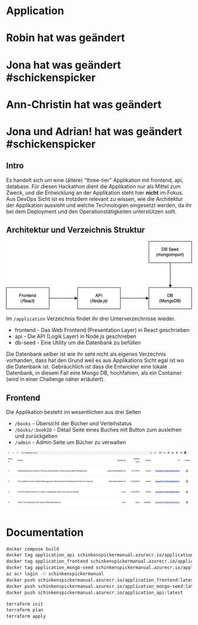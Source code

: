 # Application

# Robin hat was geändert

# Jona hat was geändert #schickenspicker
# Ann-Christin hat was geändert
# Jona und Adrian! hat was geändert #schickenspicker



## Intro

Es handelt sich um eine (ältere) "three-tier" Applikation mit frontend, api, database.
Für diesen Hackathon dient die Applikation nur als Mittel zum Zweck, und die Entwicklung an der Applikation steht hier **nicht** im Fokus. Aus DevOps Sicht ist es trotzdem relevant zu wissen, wie die Architektur der Applikation aussieht und welche Technologien eingesetzt werden, da ihr bei dem Deployment und den Operationstätigkeiten unterstützen sollt.

## Architektur und Verzeichnis Struktur

<img src="./application/docs/dobib.drawio.png">

Im `/application` Verzeichnis findet ihr drei Unterverzechnisse wieder.

- frontend - Das Web Frontend (Presentation Layer) in React geschrieben
- api - Die API (Logik Layer) in Node.js geschrieben
- db-seed - Eine Utility um die Datenbank zu befüllen

Die Datenbank selber ist wie ihr seht nicht als eigenes Verzechnis vorhanden, dass hat den Grund weil es aus Applikations Sicht egal ist wo die Datenbank ist. Gebräuchlich ist dass die Entwickler eine lokale Datenbank, in diesem Fall eine Mongo DB, hochfahren, als ein Container (wird in einer Challenge näher erläutert).

## Frontend

Die Applikation besteht im wesentlichen aus drei Seiten

- `/books` - Übersicht der Bücher und Verleihstatus
- `/books/:bookID` - Detail Seite eines Buches mit Button zum ausleihen und zurückgeben
- `/admin` - Admin Seite um Bücher zu verwalten

<img src="./application/docs/dobib.app.png">

# Documentation


```sh
docker compose build
docker tag application_api schinkenspickermanual.azurecr.io/application_api:latest
docker tag application_frontend schinkenspickermanual.azurecr.io/application_frontend:latest
docker tag application_mongo-seed schinkenspickermanual.azurecr.io/application_mongo-seed:latest
az acr login -n schinkenspickermanual
docker push schinkenspickermanual.azurecr.io/application_frontend:latest
docker push schinkenspickermanual.azurecr.io/application_mongo-seed:latest
docker push schinkenspickermanual.azurecr.io/application_api:latest
```

```sh
terraform init
terraform plan
terraform apply
```